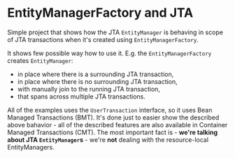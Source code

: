 EntityManagerFactory and JTA
===========

Simple project that shows how the JTA `EntityManager` is behaving in scope of JTA transactions 
when it's created using `EntityManagerFactory`.

It shows few possible way how to use it. E.g. the `EntityManagerFactory` creates `EntityManager`:

* in place where there is a surrounding JTA transaction,
* in place where there is no surrounding JTA transaction,
* with manually join to the running JTA transaction,
* that spans across multiple JTA transactions.

All of the examples uses the `UserTransaction` interface, so it uses Bean Managed Transactions (BMT).
It's done just to easier show the described above bahavior - all of the described features are also available in
Container Managed Transactions (CMT). The most important fact is - **we're talking about JTA `EntityManager`s** - 
we're **not** dealing with the resource-local EntityManagers.